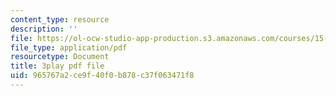 ```yaml
---
content_type: resource
description: ''
file: https://ol-ocw-studio-app-production.s3.amazonaws.com/courses/15-071-the-analytics-edge-spring-2017/965767a2ce9f40f0b878c37f063471f8_IXwPD4R6V6M.pdf
file_type: application/pdf
resourcetype: Document
title: 3play pdf file
uid: 965767a2-ce9f-40f0-b878-c37f063471f8
---
```

